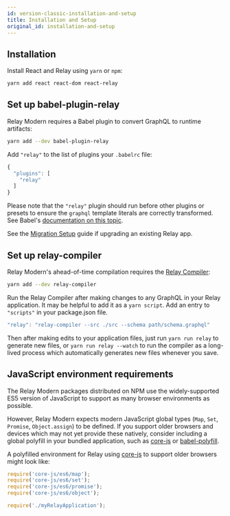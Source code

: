 ```yaml
---
id: version-classic-installation-and-setup
title: Installation and Setup
original_id: installation-and-setup
---
```


## Installation

Install React and Relay using `yarn` or `npm`:

```sh
yarn add react react-dom react-relay
```

## Set up babel-plugin-relay

Relay Modern requires a Babel plugin to convert GraphQL to runtime artifacts:

```sh
yarn add --dev babel-plugin-relay
```

Add `"relay"` to the list of plugins your `.babelrc` file:

```javascript
{
  "plugins": [
    "relay"
  ]
}
```

Please note that the `"relay"` plugin should run before other plugins or
presets to ensure the `graphql` template literals are correctly transformed. See
Babel's [documentation on this topic](https://babeljs.io/docs/plugins/#plugin-preset-ordering).

See the [Migration Setup](./migration-setup.html) guide if upgrading an existing Relay app.

## Set up relay-compiler

Relay Modern's ahead-of-time compilation requires the [Relay Compiler](./relay-compiler.html):

```sh
yarn add --dev relay-compiler
```

Run the Relay Compiler after making changes to any GraphQL in your Relay application. It may be helpful to add it as a `yarn script`. Add an entry to `"scripts"` in your package.json file.

```js
"relay": "relay-compiler --src ./src --schema path/schema.graphql"
```

Then after making edits to your application files, just run `yarn run relay` to generate new files, or `yarn run relay --watch` to run the compiler as a long-lived process which automatically generates new files whenever you save.


## JavaScript environment requirements

The Relay Modern packages distributed on NPM use the widely-supported ES5
version of JavaScript to support as many browser environments as possible.

However, Relay Modern expects modern JavaScript global types (`Map`, `Set`,
`Promise`, `Object.assign`) to be defined. If you support older browsers and
devices which may not yet provide these natively, consider including a global
polyfill in your bundled application, such as [core-js][] or
[babel-polyfill](https://babeljs.io/docs/usage/polyfill/).

A polyfilled environment for Relay using [core-js][] to support older browsers
might look like:

```js
require('core-js/es6/map');
require('core-js/es6/set');
require('core-js/es6/promise');
require('core-js/es6/object');

require('./myRelayApplication');
```

[core-js]: https://github.com/zloirock/core-js
